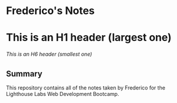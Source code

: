 # Frederico's Notes

# This is an H1 header (largest one)

###### This is an H6 header (smallest one)

## Summary 

This repository contains all of the notes taken by Frederico for the Lighthouse Labs Web Development Bootcamp.